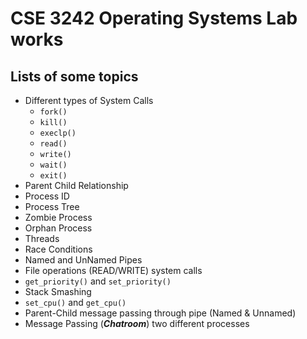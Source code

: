 # CSE 3242 Operating Systems Lab works

## Lists of some topics 
- Different types of System Calls
    - `fork()`
    - `kill()`
    - `execlp()`
    - `read()`
    - `write()`
    - `wait()`
    - `exit()`
- Parent Child Relationship
- Process ID
- Process Tree
- Zombie Process
- Orphan Process
- Threads
- Race Conditions
- Named and UnNamed Pipes
- File operations (READ/WRITE) system calls
- `get_priority()` and `set_priority()`
- Stack Smashing
- `set_cpu()` and `get_cpu()`
- Parent-Child message passing through pipe (Named & Unnamed)
- Message Passing (<b><i>Chatroom</i></b>) two different processes